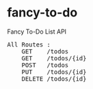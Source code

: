 # fancy-to-do
Fancy To-Do List API

<pre>
All Routes :
    GET    /todos
    GET    /todos/{id}
    POST   /todos
    PUT    /todos/{id}
    DELETE /todos/{id}
</pre>

